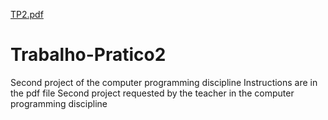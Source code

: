 [TP2.pdf](https://github.com/vitordbo/Trabalho-Pratico2/files/6836915/TP2.pdf)
# Trabalho-Pratico2
Second project of the computer programming discipline
Instructions are in the pdf file
Second project requested by the teacher in the computer programming discipline 

